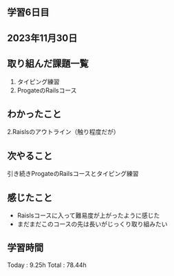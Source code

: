 ## 学習6日目
## 2023年11月30日
## 取り組んだ課題一覧
1. タイピング練習
1. ProgateのRailsコース
## わかったこと
2.Raislsのアウトライン（触り程度だが）
## 次やること
引き続きProgateのRailsコースとタイピング練習
## 感じたこと
+ Raislsコースに入って難易度が上がったように感じた
+ まだまだこのコースの先は長いがじっくり取り組みたい
## 学習時間
Today : 9.25h
Total : 78.44h
